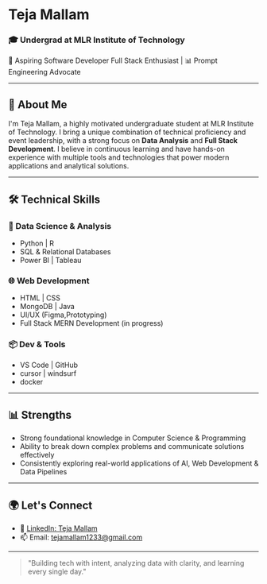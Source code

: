 # Teja Mallam

### 🎓 Undergrad at MLR Institute of Technology  
🎯 Aspiring Software Developer Full Stack Enthusiast | 📊 Prompt Engineering Advocate  

---

## 🚀 About Me  
I'm Teja Mallam, a highly motivated undergraduate student at MLR Institute of Technology. I bring a unique combination of technical proficiency and event leadership, with a strong focus on **Data Analysis** and **Full Stack Development**. I believe in continuous learning and have hands-on experience with multiple tools and technologies that power modern applications and analytical solutions.

---

## 🛠️ Technical Skills

### 🧠 Data Science & Analysis  
- Python | R  
- SQL & Relational Databases  
- Power BI | Tableau   

### 🌐 Web Development  
- HTML | CSS   
- MongoDB | Java  
- UI/UX (Figma,Prototyping)  
- Full Stack MERN Development (in progress)  

### 📦 Dev & Tools  
- VS Code | GitHub
- cursor | windsurf
- docker

---

## 📊 Strengths  
- Strong foundational knowledge in Computer Science & Programming  
- Ability to break down complex problems and communicate solutions effectively  
- Consistently exploring real-world applications of AI, Web Development & Data Pipelines  

---

## 🌍 Let's Connect  
- 💼 [LinkedIn: Teja Mallam](https://www.linkedin.com/in/tejamallam)  
- 📫 Email: tejamallam1233@gmail.com

---

> "Building tech with intent, analyzing data with clarity, and learning every single day."
